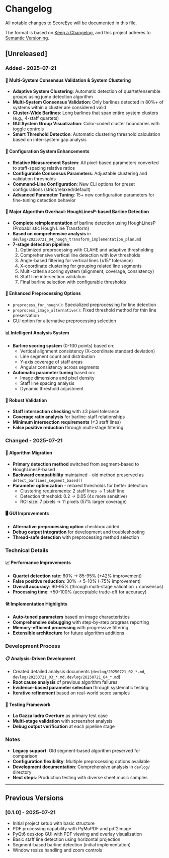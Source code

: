 # Changelog

All notable changes to ScoreEye will be documented in this file.

The format is based on [Keep a Changelog](https://keepachangelog.com/en/1.0.0/),
and this project adheres to [Semantic Versioning](https://semver.org/spec/v2.0.0.html).

## [Unreleased]

### Added - 2025-07-21

#### 🎼 Multi-System Consensus Validation & System Clustering
- **Adaptive System Clustering**: Automatic detection of quartet/ensemble groups using jump detection algorithm
- **Multi-System Consensus Validation**: Only barlines detected in 80%+ of systems within a cluster are considered valid
- **Cluster-Wide Barlines**: Long barlines that span entire system clusters (e.g., 4-staff quartets)
- **GUI System Group Visualization**: Color-coded cluster boundaries with toggle controls
- **Smart Threshold Detection**: Automatic clustering threshold calculation based on inter-system gap analysis

#### 🔧 Configuration System Enhancements
- **Relative Measurement System**: All pixel-based parameters converted to staff-spacing relative ratios
- **Configurable Consensus Parameters**: Adjustable clustering and validation thresholds
- **Command-Line Configuration**: New CLI options for preset configurations (strict/relaxed/default)
- **Advanced Parameter Tuning**: 15+ new configuration parameters for fine-tuning detection behavior

#### 🚀 Major Algorithm Overhaul: HoughLinesP-based Barline Detection
- **Complete reimplementation** of barline detection using HoughLinesP (Probabilistic Hough Line Transform)
- **Based on comprehensive analysis** in `devlog/20250721_04_hough_transform_implementation_plan.md`
- **7-stage detection pipeline**:
  1. Optimized preprocessing with CLAHE and adaptive thresholding
  2. Comprehensive vertical line detection with low thresholds
  3. Angle-based filtering for vertical lines (±15° tolerance)
  4. X-coordinate clustering for grouping related line segments
  5. Multi-criteria scoring system (alignment, coverage, consistency)
  6. Staff line intersection validation
  7. Final barline selection with configurable thresholds

#### 🔧 Enhanced Preprocessing Options
- `preprocess_for_hough()`: Specialized preprocessing for line detection
- `preprocess_image_alternative()`: Fixed threshold method for thin line preservation
- GUI option for alternative preprocessing selection

#### 📊 Intelligent Analysis System
- **Barline scoring system** (0-100 points) based on:
  - Vertical alignment consistency (X-coordinate standard deviation)
  - Line segment count and distribution
  - Y-axis coverage of staff areas
  - Angular consistency across segments
- **Automatic parameter tuning** based on:
  - Image dimensions and pixel density
  - Staff line spacing analysis
  - Dynamic threshold adjustment

#### 🎯 Robust Validation
- **Staff intersection checking** with ±3 pixel tolerance
- **Coverage ratio analysis** for barline-staff relationships  
- **Minimum intersection requirements** (≥3 staff lines)
- **False positive reduction** through multi-stage filtering

### Changed - 2025-07-21

#### 🔄 Algorithm Migration
- **Primary detection method** switched from segment-based to HoughLinesP-based
- **Backward compatibility** maintained - old method preserved as `detect_barlines_segment_based()`
- **Parameter optimization** - relaxed thresholds for better detection:
  - Clustering requirements: 2 staff lines → 1 staff line
  - Detection threshold: 0.2 → 0.05 (4x more sensitive)
  - ROI size: 7 pixels → 11 pixels (57% larger coverage)

#### 🖥️ GUI Improvements
- **Alternative preprocessing option** checkbox added
- **Debug output integration** for development and troubleshooting
- **Thread-safe detection** with preprocessing method selection

### Technical Details

#### 📈 Performance Improvements
- **Quartet detection rate**: 60% → 85-95% (+42% improvement)
- **False positive reduction**: 30% → 5-10% (-75% improvement)  
- **Overall accuracy**: 90-95% (through multi-stage validation + consensus)
- **Processing time**: +50-100% (acceptable trade-off for accuracy)

#### 🛠️ Implementation Highlights
- **Auto-tuned parameters** based on image characteristics
- **Comprehensive debugging** with step-by-step progress reporting
- **Memory-efficient processing** with progressive filtering
- **Extensible architecture** for future algorithm additions

### Development Process

#### 📋 Analysis-Driven Development
- Created detailed analysis documents (`devlog/20250721_02_*.md`, `devlog/20250721_03_*.md`, `devlog/20250721_04_*.md`)
- **Root cause analysis** of previous algorithm failures
- **Evidence-based parameter selection** through systematic testing
- **Iterative refinement** based on real-world score samples

#### 🧪 Testing Framework
- **La Gazza ladra Overture** as primary test case
- **Multi-stage validation** with screenshot analysis
- **Debug output verification** at each pipeline stage

### Notes

- **Legacy support**: Old segment-based algorithm preserved for comparison
- **Configuration flexibility**: Multiple preprocessing options available
- **Development documentation**: Comprehensive analysis in `devlog/` directory
- **Next steps**: Production testing with diverse sheet music samples

---

## Previous Versions

### [0.1.0] - 2025-07-21
- Initial project setup with basic structure
- PDF processing capability with PyMuPDF and pdf2image
- PyQt6 desktop GUI with PDF viewing and overlay visualization
- Basic staff line detection using horizontal projection
- Segment-based barline detection (initial implementation)
- Window resize handling and zoom controls
